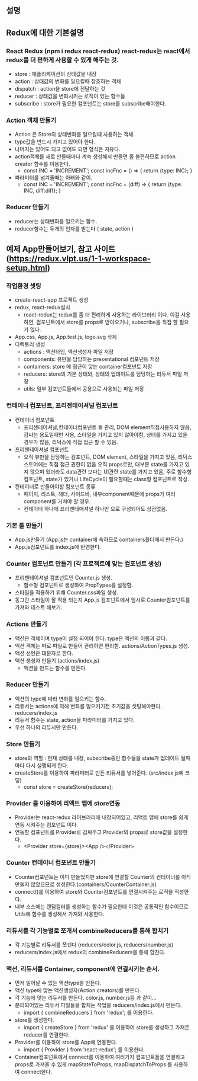 ## 설명

## Redux에 대한 기본설명

### React Redux (npm i redux react-redux) react-redux는 react에서 redux를 더 편하게 사용할 수 있게 해주는 것.
* store : 애플리케이션의 상태값을 내장
* action : 상태값의 변화를 일으킬때 참조하는 객체
* dispatch : action을 store에 전달하는 것
* reducer : 상태값을 변화시키는 로직이 있는 함수들
* subscribe : store가 필요한 컴포넌트는 store를 subscribe해야한다.

### Action 객체 만들기
* Action 은 Store의 상태변화를 일으킬때 사용하는 객체.
* type값을 반드시 가지고 있어야 한다.
* 나머지는 있어도 되고 없어도 되면 형식은 자유다.
* action객체를 새로 만들때마다 계속 생성해서 만들면 좀 불편하므로 action creator 함수를 이용한다.
  - const INC = 'INCREMENT';
    const incFnc = () => { return {type: INC}; }
* 파라미터를 넘겨줄때는 아래와 같이.
  - const INC = 'INCREMENT';
    const incFnc = (diff) => { return {type: INC, diff:diff}; }

### Reducer 만들기
* reducer는 상태변화를 일으키는 함수.
* reducer함수는 두개의 인자를 받는다 ( state, action )



## 예제 App만들어보기, 참고 사이트 (https://redux.vlpt.us/1-1-workspace-setup.html)

### 작업환경 셋팅
* create-react-app 프로젝트 생성
* redux, react-redux설치
  - react-redux는 redux를 좀 더 편리하게 사용하는 라이브러리 이다. 이걸 사용하면, 컴포넌트에서 store를 props로 받아오거나, subscribe을 직접 할 필요가 없다.
* App.css, App.js, App.test.js, logo.svg 삭제
* 디렉토리 생성
  - actions : 액션타입, 액션생성자 파일 저장
  - components: 뷰만을 담당하는 presentational 컴포넌트 저장
  - containers: store 에 접근이 닿는 container컴포넌트 저장
  - reducers: store의 기본 상태와, 상태의 업데이트를 담당하는 리듀서 파일 저장
  - utils: 일부 컴포넌트들에서 공용으로 사용되는 파일 저장

### 컨테이너 컴포넌트, 프리젠테이셔널 컴포넌트
* 컨테이너 컴포넌트
  - 프리젠테이셔널,컨테이너컴포넌트 들 관리, 
    DOM element직접사용하지 않음, 
    감싸는 용도일때만 사용, 
    스타일을 가지고 있지 않아야함, 
    상태를 가지고 있을 경우가 많음, 
    리덕스에 직접 접근 할 수 있음.
* 프리젠테이셔널 컴포넌트
  - 오직 뷰만을 담당하는 컴포넌트,
    DOM element, 스타일을 가지고 있음,
    리덕스 스토어에는 직접 접근 권한이 없음 오직 props로만,
    대부분 state를 가지고 있지 않으며 있더라도 data관련 보다는 UI관련 state를 가지고 있음,
    주로 함수형 컴포넌트, state가 있거나 LifeCycle이 필요할때는 class형 컴포넌트로 작성.
* 컨테이너로 만들어야할 컴포넌트 종류
  - 페이지, 리스트, 헤더, 사이드바, 내부component때문에 props가 여러 component를 거쳐야 할 경우.
  - 컨테이터 하나에 프리젠테애셔널 하나만 으로 구성되어도 상관없음.

### 기본 틀 만들기
* App.js만들기 (App.js는 container에 속하므로 containers폴더에서 만든다.)
* App.js컴포넌트를 index.js에 반영한다.

### Counter 컴포넌트 만들기 (각 프로젝트에 맞는 컴포넌트 생성)
* 프리젠테이셔널 컴포넌트인 Counter.js 생성.
  - 함수형 컴포넌트로 생성하여 PropTypes를 설정함.
* 스타일을 적용하기 위해 Counter.css파일 생성.
* 동그란 스타일이 잘 적용 되는지 App.js 컴포넌트에서 임시로 Counter컴포넌트를 가져와 테스트 해보기.

### Actions 만들기
* 액션은 객체이며 type이 설정 되어야 한다. type은 액션의 이름과 같다.
* 액션 객체는 따로 파일로 만들어 관리하면 편리함. actions/ActionTypes.js 생성.
* 액션 선언은 대문자로 한다.
* 액션 생성자 만들기 (actions/index.js)
  - 액션을 만드는 함수를 만든다.

### Reducer 만들기
* 액션의 type에 따라 변화를 일으키는 함수.
* 리듀서는 actions에 의해 변화를 일으키기전 초기값을 셋팅해야한다. reducers/index.js
* 리듀서 함수는 state, action을 파라미터를 가지고 있다.
* 우선 하나의 리듀서만 만든다.

### Store 만들기
* store의 역할 : 현재 상태를 내장, subscribe중인 함수들을 state가 업데이트 될때마다 다시 실행되게 한다.
* createStore를 이용하여 파라미터로 만든 리듀서를 넣어준다. (src/index.js에 코딩)
  - const store = createStore(reducers);

### Provider 를 이용하여 리액트 앱에 store연동
* Provider는 react-redux 라이브러리에 내장되어있고, 리액트 앱에 store를 쉽게 연동 시켜주는 컴포넌트 이다.
* 연동할 컴포넌트를 Provider로 감싸주고 Provider의 props로 store값을 설정한다.
  - &lt;Provider store={store}&gt;&lt;App /&gt;&lt;/Provider&gt;

### Counter 컨테이너 컴포넌트 만들기
* Counter컴포넌트는 이미 만들었지만 store에 연결할 Counter의 컨테이너를 아직 만들지 않았으므로 생성한다.(containers/CounterContainer.js)
* connect()를 이용하여 store와 Counter컴포넌트를 연결시켜주는 로직을 작성한다.
* 내부 소스에는 랜덤컬러를 생성하는 함수가 필요한데 이것은 공통적인 함수이므로 Utils에 함수를 생성해서 가져와 사용한다.

### 리듀서를 각 기능별로 쪼개서 combineReducers를 통해 합치기
* 각 기능별로 리듀서를 쪼갠다 (reducers/color.js, reducers/number.js)
* reducers/index.js에서 redux의 combineReducers를 통해 합친다.

### 액션, 리듀서를 Container, component에 연결시키는 순서.
* 먼저 일어날 수 있는 액션type을 만든다.
* 액션 type에 맞는 액션생성자(Action creators)를 만든다.
* 각 기능에 맞는 리듀서를 만든다. color.js, number.js등 과 같이...
* 분리되어있는 리듀서 파일들을 합치는 작업을 reducers/index.js에서 만든다.
  - import { combineReducers } from 'redux'; 를 이용한다.
* store를 생성한다.
  - import { createStore } from 'redux' 를 이용하여 store를 생성하고 가져온 reducer를 연결한다.
* Provider를 이용하여 store를 App에 연동한다.
  - import { Provider } from 'react-redux'; 를 이용한다.
* Container컴포넌트에서 connect를 이용하여 여러가지 컴포넌트들을 연결하고 props로 가져올 수 있게 mapStateToProps, mapDispatchToProps 를 사용하여 connect한다.